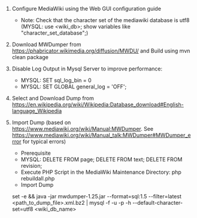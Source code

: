 1. Configure MediaWiki using the Web GUI configuration guide

	- Note: Check that the character set of the mediawiki database is utf8 (MYSQL: use <wiki_db>; show variables like "character_set_database";)

2. Download MWDumper from https://phabricator.wikimedia.org/diffusion/MWDU/ and Build using mvn clean package 

3. Disable Log Output in Mysql Server to improve performance:
	- MYSQL: SET sql_log_bin = 0
	- MYSQL: SET GLOBAL general_log = 'OFF';

4. Select and Download Dump from https://en.wikipedia.org/wiki/Wikipedia:Database_download#English-language_Wikipedia

5. Import Dump (based on https://www.mediawiki.org/wiki/Manual:MWDumper. See https://www.mediawiki.org/wiki/Manual_talk:MWDumper#MWDumper_error for typical errors)

	* Prerequisite
	- MYSQL: DELETE FROM page; DELETE FROM text; DELETE FROM revision;
	- Execute PHP Script in the MediaWiki Maintenance Directory: php rebuildall.php
	
	* Import Dump

	set -e && java -jar mwdumper-1.25.jar --format=sql:1.5 --filter=latest <path_to_dump_file>.xml.bz2 | mysql -f -u<user> -p<password> -h <host> --default-character-set=utf8 <wiki_db_name>
